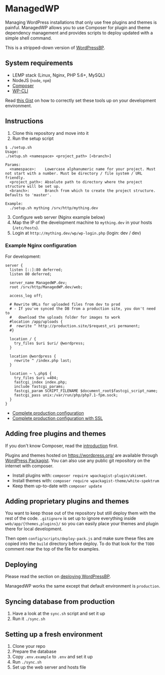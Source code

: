 # ManagedWP

Managing WordPress installations that only use free plugins and themes is painful. ManagedWP allows you to use Composer for plugin and theme dependency management and provides scripts to deploy updated with a simple shell command.

This is a stripped-down version of [WordPressBP](https://github.com/andrejcremoznik/WordPressBP).


## System requirements

* LEMP stack (Linux, Nginx, PHP 5.6+, MySQL)
* NodeJS (`node`, `npm`)
* [Composer](https://getcomposer.org/)
* [WP-CLI](http://wp-cli.org/)

Read [this Gist](https://gist.github.com/andrejcremoznik/07429341fff4f318c5dd) on how to correctly set these tools up on your development environment.


## Instructions

1. Clone this repository and move into it
2. Run the setup script
  ```
  $ ./setup.sh
  Usage:
  ./setup.sh <namespace> <project_path> [<branch>]

  Params:
    <namespace>:    Lowercase alphanumeric name for your project. Must not start with a number. Must be directory / file system / URL friendly.
    <project_path>: Absolute path to directory where the project structure will be set up.
    <branch>:       Branch from which to create the project structure. Defaults to 'master'.

  Example:
    ./setup.sh mything /srv/http/mything.dev
  ```
3. Configure web server (Nginx example below)
4. Map the IP of the development machine to `mything.dev` in your hosts (`/etc/hosts`).
5. Login at `http://mything.dev/wp/wp-login.php` (login: dev / dev)


### Example Nginx configuration

For development:

```
server {
  listen [::]:80 deferred;
  listen 80 deferred;

  server_name ManagedWP.dev;
  root /srv/http/ManagedWP.dev/web;

  access_log off;

  # Rewrite URLs for uploaded files from dev to prod
  # - If you've synced the DB from a production site, you don't need to
  #   download the uploads folder for images to work
  #location /app/uploads {
  #  rewrite ^ http://production.site/$request_uri permanent;
  #}

  location / {
    try_files $uri $uri/ @wordpress;
  }

  location @wordpress {
    rewrite ^ /index.php last;
  }

  location ~ \.php$ {
    try_files $uri =404;
    fastcgi_index index.php;
    include fastcgi_params;
    fastcgi_param SCRIPT_FILENAME $document_root$fastcgi_script_name;
    fastcgi_pass unix:/var/run/php/php7.1-fpm.sock;
  }
}
```

* [Complete production configuration](https://gist.github.com/andrejcremoznik/13ceca9d83abb3088353066b240138d5)
* [Complete production configuration with SSL](https://gist.github.com/andrejcremoznik/f0036b58398cafaa9b14ff04030646da)


## Adding free plugins and themes

If you don't know Composer, read the [introduction](https://getcomposer.org/doc/00-intro.md) first.

Plugins and themes hosted on https://wordpress.org/ are available through [WordPress Packagist](https://wpackagist.org/).
You can also use any public git repository on the internet with composer.

* Install plugins with: `composer require wpackagist-plugin/akismet`.
* Install themes with: `composer require wpackagist-theme/white-spektrum`
* Keep them up-to-date with `composer update`


## Adding proprietary plugins and themes

You want to keep those out of the repository but still deploy them with the rest of the code. `.gitignore` is set up to ignore everything inside `web/app/{themes,plugins}/` so you can easily place your themes and plugin there for local development.

Then open `config/scripts/deploy-pack.js` and make sure these files are copied into the `build` directory before deploy. To do that look for the `TODO` comment near the top of the file for examples.


## Deploying

Please read the section on [deploying WordPressBP](https://github.com/andrejcremoznik/WordPressBP#deploying).

ManagedWP works the same except that default environment is `production`.


## Syncing database from production

1. Have a look at the `sync.sh` script and set it up
2. Run it `./sync.sh`


## Setting up a fresh environment

1. Clone your repo
2. Prepare the database
3. Copy `.env.example` to `.env` and set it up
4. Run `./sync.sh`
5. Set up the web server and hosts file
